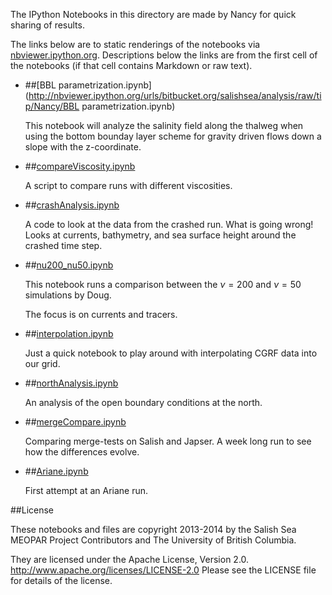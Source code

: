 The IPython Notebooks in this directory are made by Nancy for
quick sharing of results.

The links below are to static renderings of the notebooks via
[nbviewer.ipython.org](http://nbviewer.ipython.org/).
Descriptions below the links are from the first cell of the notebooks
(if that cell contains Markdown or raw text).

* ##[BBL parametrization.ipynb](http://nbviewer.ipython.org/urls/bitbucket.org/salishsea/analysis/raw/tip/Nancy/BBL parametrization.ipynb)  
    
    This notebook will analyze the salinity field along the thalweg when using the bottom bounday layer scheme for gravity driven flows down a slope with the z-coordinate.   

* ##[compareViscosity.ipynb](http://nbviewer.ipython.org/urls/bitbucket.org/salishsea/analysis/raw/tip/Nancy/compareViscosity.ipynb)  
    
    A script to compare runs with different viscosities.  

* ##[crashAnalysis.ipynb](http://nbviewer.ipython.org/urls/bitbucket.org/salishsea/analysis/raw/tip/Nancy/crashAnalysis.ipynb)  
    
    A code to look at the data from the crashed run. What is going wrong!  
    Looks at currents, bathymetry, and sea surface height around the crashed time step.   

* ##[nu200_nu50.ipynb](http://nbviewer.ipython.org/urls/bitbucket.org/salishsea/analysis/raw/tip/Nancy/nu200_nu50.ipynb)  
    
    This notebook runs a comparison between the $\nu=200$ and $\nu=50$ simulations by Doug.   
      
    The focus is on currents and tracers.   

* ##[interpolation.ipynb](http://nbviewer.ipython.org/urls/bitbucket.org/salishsea/analysis/raw/tip/Nancy/interpolation.ipynb)  
    
    Just a quick notebook to play around with interpolating CGRF data into our grid.  

* ##[northAnalysis.ipynb](http://nbviewer.ipython.org/urls/bitbucket.org/salishsea/analysis/raw/tip/Nancy/northAnalysis.ipynb)  
    
    An analysis of the open boundary conditions at the north.   

* ##[mergeCompare.ipynb](http://nbviewer.ipython.org/urls/bitbucket.org/salishsea/analysis/raw/tip/Nancy/mergeCompare.ipynb)  
    
    Comparing merge-tests on Salish and Japser. A week long run to see how the differences evolve.   

* ##[Ariane.ipynb](http://nbviewer.ipython.org/urls/bitbucket.org/salishsea/analysis/raw/tip/Nancy/Ariane.ipynb)  
    
    First attempt at an Ariane run.   


##License

These notebooks and files are copyright 2013-2014
by the Salish Sea MEOPAR Project Contributors
and The University of British Columbia.

They are licensed under the Apache License, Version 2.0.
http://www.apache.org/licenses/LICENSE-2.0
Please see the LICENSE file for details of the license.
